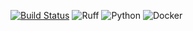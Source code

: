 [![Build Status](https://github.com/LeonR92/BookStore/actions/workflows/ci.yml/badge.svg?branch=main)](https://github.com/LeonR92/BookStore/actions)
![Ruff](https://img.shields.io/badge/code%20style-ruff-000000.svg)
![Python](https://img.shields.io/badge/Python-3776AB?style=for-the-badge&logo=python&logoColor=white)
![Docker](https://img.shields.io/badge/Docker-2496ED?style=for-the-badge&logo=docker&logoColor=white)